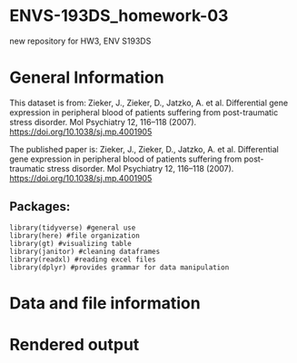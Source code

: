 # ENVS-193DS_homework-03

new repository for HW3, ENV S193DS

# General Information

This dataset is from: Zieker, J., Zieker, D., Jatzko, A. et al. Differential gene expression in peripheral blood of patients suffering from post-traumatic stress disorder. Mol Psychiatry 12, 116–118 (2007). <https://doi.org/10.1038/sj.mp.4001905>

The published paper is: Zieker, J., Zieker, D., Jatzko, A. et al. Differential gene expression in peripheral blood of patients suffering from post-traumatic stress disorder. Mol Psychiatry 12, 116–118 (2007). <https://doi.org/10.1038/sj.mp.4001905>

## Packages: 

```{r, message=FALSE, warning=FALSE}
library(tidyverse) #general use
library(here) #file organization
library(gt) #visualizing table
library(janitor) #cleaning dataframes
library(readxl) #reading excel files
library(dplyr) #provides grammar for data manipulation
```

# Data and file information

# Rendered output
